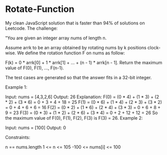 # Rotate-Function
My clean JavaScript solution that is faster than 94% of solutions on Leetcode. 
The challenge: 



"You are given an integer array nums of length n.

Assume arrk to be an array obtained by rotating nums by k positions clock-wise. We define the rotation function F on nums as follow:

F(k) = 0 * arrk[0] + 1 * arrk[1] + ... + (n - 1) * arrk[n - 1].
Return the maximum value of F(0), F(1), ..., F(n-1).

The test cases are generated so that the answer fits in a 32-bit integer.

 

Example 1:

Input: nums = [4,3,2,6]
Output: 26
Explanation:
F(0) = (0 * 4) + (1 * 3) + (2 * 2) + (3 * 6) = 0 + 3 + 4 + 18 = 25
F(1) = (0 * 6) + (1 * 4) + (2 * 3) + (3 * 2) = 0 + 4 + 6 + 6 = 16
F(2) = (0 * 2) + (1 * 6) + (2 * 4) + (3 * 3) = 0 + 6 + 8 + 9 = 23
F(3) = (0 * 3) + (1 * 2) + (2 * 6) + (3 * 4) = 0 + 2 + 12 + 12 = 26
So the maximum value of F(0), F(1), F(2), F(3) is F(3) = 26.
Example 2:

Input: nums = [100]
Output: 0
 

Constraints:

n == nums.length
1 <= n <= 105
-100 <= nums[i] <= 100
